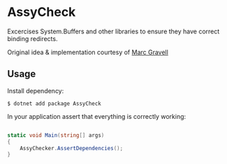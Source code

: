 # AssyCheck

Excercises System.Buffers and other libraries to ensure they have correct binding redirects.

Original idea & implementation courtesy of [Marc Gravell](https://github.com/mgravell/Pipelines.Sockets.Unofficial/blob/5ae5fe451c4f71a618c4324f62c3beb2dc0b39a5/src/Pipelines.Sockets.Unofficial/Helpers.cs#L142-L172)

## Usage

Install dependency:

```
$ dotnet add package AssyCheck
```

In your application assert that everything is correctly working:

```csharp

static void Main(string[] args)
{
    AssyChecker.AssertDependencies();
}
```
